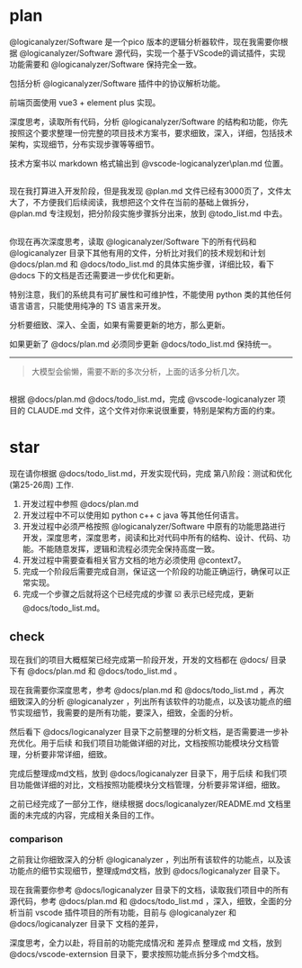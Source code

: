 # plan
@logicanalyzer/Software 是一个pico 版本的逻辑分析器软件，现在我需要你根据 @logicanalyzer/Software 源代码，实现一个基于VScode的调试插件，实现功能需要和 @logicanalyzer/Software 保持完全一致。

包括分析 @logicanalyzer/Software 插件中的协议解析功能。

前端页面使用 vue3 + element plus 实现。

深度思考，读取所有代码，分析 @logicanalyzer/Software 的结构和功能，你先按照这个要求整理一份完整的项目技术方案书，要求细致，深入，详细，包括技术架构，实现细节，分布实现步骤等等细节。

技术方案书以 markdown 格式输出到 @vscode-logicanalyzer\plan.md 位置。

##
现在我打算进入开发阶段，但是我发现 @plan.md 文件已经有3000页了，文件太大了，不方便我们后续阅读，我想把这个文件在当前的基础上做拆分， @plan.md 专注规划，把分阶段实施步骤拆分出来，放到 @todo_list.md 中去。

## 
你现在再次深度思考，读取 @logicanalyzer/Software 下的所有代码和 @logicanalyzer 目录下其他有用的文件，分析比对我们的技术规划和计划 @docs/plan.md 和 @docs/todo_list.md 的具体实施步骤，详细比较，看下 @docs 下的文档是否还需要进一步优化和更新。

特别注意，我们的系统具有可扩展性和可维护性，不能使用 python 类的其他任何语言语言，只能使用纯净的 TS 语言来开发。

分析要细致、深入、全面，如果有需要更新的地方，那么更新。

如果更新了 @docs/plan.md 必须同步更新 @docs/todo_list.md 保持统一。

-------------------------------------------------
> 大模型会偷懒，需要不断的多次分析，上面的话多分析几次。


##
根据 @docs/plan.md  @docs/todo_list.md，完成  @vscode-logicanalyzer 项目的 CLAUDE.md 文件，这个文件对你来说很重要，特别是架构方面的约束。

# star

现在请你根据 @docs/todo_list.md，开发实现代码，完成 第八阶段：测试和优化 (第25-26周) 工作.
1. 开发过程中参照 @docs/plan.md 
2. 开发过程中不可以使用如 python c++ c java 等其他任何语言。
3. 开发过程中必须严格按照 @logicanalyzer/Software 中原有的功能思路进行开发，深度思考，深度思考，阅读和比对代码中所有的结构、设计、代码、功能。不能随意发挥，逻辑和流程必须完全保持高度一致。
4. 开发过程中需要查看相关官方文档的地方必须使用 @context7。
5. 完成一个阶段后需要完成自测，保证这一个阶段的功能正确运行，确保可以正常实现。
6. 完成一个步骤之后就将这个已经完成的步骤 ☑️ 表示已经完成，更新  @docs/todo_list.md。


## check

现在我们的项目大概框架已经完成第一阶段开发，开发的文档都在 @docs/ 目录下有 @docs/plan.md 和 @docs/todo_list.md 。

现在我需要你深度思考，参考  @docs/plan.md 和 @docs/todo_list.md ，再次 细致深入的分析 @logicanalyzer ，列出所有该软件的功能点，以及该功能点的细节实现细节，我需要的是所有功能，要深入，细致，全面的分析。


然后看下  @docs/logicanalyzer 目录下之前整理的分析文档，是否需要进一步补充优化。用于后续 和我们项目功能做详细的对比，文档按照功能模块分文档管理，分析要非常详细，细致。

完成后整理成md文档，放到 @docs/logicanalyzer 目录下，用于后续 和我们项目功能做详细的对比，文档按照功能模块分文档管理，分析要非常详细，细致。  


之前已经完成了一部分工作，继续根据 docs/logicanalyzer/README.md 文档里面的未完成的内容，完成相关条目的工作。

### comparison

之前我让你细致深入的分析 @logicanalyzer ，列出所有该软件的功能点，以及该功能点的细节实现细节，整理成md文档，放到 @docs/logicanalyzer 目录下。

现在我需要你参考  @docs/logicanalyzer 目录下的文档，读取我们项目中的所有源代码，参考 @docs/plan.md 和 @docs/todo_list.md ，深入，细致，全面的分析当前 vscode 插件项目的所有功能，目前与  @logicanalyzer 和 @docs/logicanalyzer 目录下 文档的差异，

深度思考，全力以赴，将目前的功能完成情况和 差异点 整理成 md 文档，放到 @docs/vscode-externsion 目录下，要求按照功能点拆分多个md文档。


